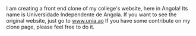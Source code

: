 I am creating a front end clone of my college's website, here in Angola! Its name is Universidade Independente de Angola. If you want to see the original website, just go to www.unia.ao
If you have some contribute on my clone page, please feel free to do it.